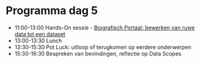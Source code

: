 # Programma dag 5

+ 11:00-13:00 Hands-On sessie - [Biografisch Portaal: bewerken van ruwe data tot een dataset](../dag_4/opdracht.md)
+ 13:00-13:30 Lunch
+ 13:30-15:30 Pot Luck: uitloop of terugkomen op eerdere onderwerpen
+ 15:30-16:30 Bespreken van bevindingen, reflectie op Data Scopes
